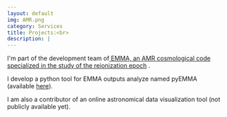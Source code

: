 ```yaml
---
layout: default
img: AMR.png
category: Services
title: Projects:<br>
description: |
---
```


I'm part of the development team of<a href="http://adsabs.harvard.edu/abs/2015MNRAS.454.1012A"> EMMA, an AMR cosmological code specialized in the study of the reionization epoch</a>
.

<!-- Originally devloped at the Strasbourg Observatory by Dominique Aubert, EMMA is highly parallelized using MPI and CUDA. -->

I develop a python tool for EMMA outputs analyze named pyEMMA (available <a href="https://github.com/NicolasDeparis/pyemma">here</a>).

I am also a contributor of an online astronomical data visualization tool (not publicly available yet).
